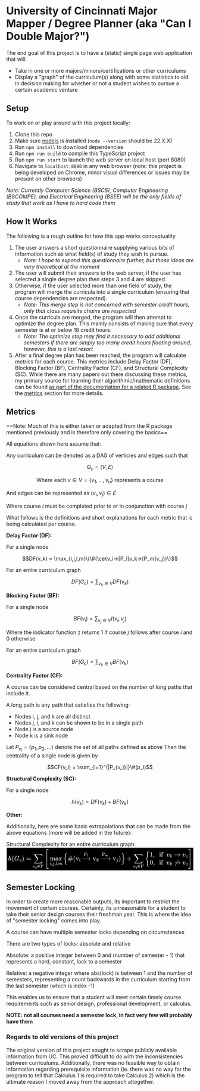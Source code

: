 # University of Cincinnati Major Mapper / Degree Planner (aka "Can I Double Major?")

The end goal of this project is to have a (static) single page web application that will:

- Take in one or more majors/minors/certifications or other curriculums
- Display a "graph" of the curriculum(s) along with some statistics to aid in decision making for whether or not a student wishes to pursue a certain academic venture

## Setup

To work on or play around with this project locally:

1. Clone this repo
2. Make sure [nodejs](https://nodejs.org/en) is installed (`node --version` should be 22.X.X)
3. Run `npm install` to download dependencies
4. Run `npm run build` to compile this TypeScript project
5. Run `npm run start` to launch the web server on local host (port 8080)
6. Navigate to `localhost:8080` in any web browser (note: this project is being developed on Chrome, minor visual differences or issues may be present on other browsers)

*Note: Currently Computer Science (BSCS), Computer Engineering (BSCOMPE), and Electrical Engineering (BSEE) will be the only fields of study that work as I have to hard code them*

## How It Works

The following is a rough outline for how this app works conceptuality

1. The user answers a short questionnaire supplying various bits of information such as what field(s) of study they wish to pursue.
    - *Note: I hope to expand this questionnaire further, but those ideas are very theoretical at the moment*
2. The user will submit their answers to the web server, if the user has selected a single degree plan then steps 3 and 4 are skipped.
3. Otherwise, if the user selected more than one field of study, the program will merge the curricula into a single curriculum (ensuring that course dependencies are respected).
    - *Note: This merge step is not concerned with semester credit hours, only that class requisite chains are respected*
4. Once the curricula are merged, the program will then attempt to optimize the degree plan. This mainly consists of making sure that every semester is at or below 18 credit hours.
    - *Note: The optimize step may find it necessary to add additional semesters if there are simply too many credit hours floating around, however, this is a last resort*
5. After a final degree plan has been reached, the program will calculate metrics for each course. This metrics include Delay Factor (DF), Blocking Factor (BF), Centrality Factor (CF), and Structural Complexity (SC). While there are many papers out there discussing these metrics, my primary source for learning their algorithmic/mathematic definitions can be found [as part of the documentation for a related R package](https://cran.r-project.org/web/packages/CurricularAnalytics/vignettes/CurricularAnalytics.html). See the [metrics](#metrics) section for more details.

## Metrics

==Note: Much of this is either taken or adapted from the R package mentioned previously and is therefore only covering the basics==

All equations shown here assume that:

Any curriculum can be denoted as a DAG of verticies and edges such that

$$ G_{c} = (V, E) $$

$$ \text{Where each } v \in V = \{v_{1},...,v_n\} \text{ represents a course} $$

And edges can be represented as $(v_i, v_j) \in E$

Where course *i* must be completed prior to or in conjunction with course *j*

What follows is the definitions and short explanations for each metric that is being calculated per course.

**Delay Factor (DF):**

For a single node

<!-- Need to use a proper math code block here because GitHub can't render # otherwise for some reason -->
```math
DF(v_k) = \max_{i,j,l,m}\{\#(\ce{v_i->[P_l]v_k->[P_m]v_j})\}
```

For an entire curriculum graph

$$ DF(G_c) = \sum_{v_k\in{V}}DF(v_k) $$

**Blocking Factor (BF):**

For a single node

$$ BF(v_i)=\sum_{v_j\in{V}}{I(v_i,v_j)} $$

Where the indicator function `I` returns 1 if course *j* follows after course *i* and 0 otherwise

For an entire curriculum graph

$$ BF(G_c) = \sum_{v_k\in{V}}BF(v_k) $$

**Centrality Factor (CF):**

A course can be considered central based on the number of long paths that include it.

A long path is any path that satisfies the following:

- Nodes i, j, and k are all distinct
- Nodes j, i, and k can be shown to be in a single path
- Node j is a source node
- Node k is a sink node

Let $P_{v_i} = \{p_1,p_2,...\}$ denote the set of all paths defined as above
Then the centrality of a single node is given by

```math
CF(v_i) = \sum_{l=1}^{|P_{v_i}|}\#(p_l)
```

**Structural Complexity (SC):**

For a single node

$$ h(v_k) = DF(v_k) + BF(v_k) $$

**Other:**

Additionally, here are some basic extrapolations that can be made from the above equations (more will be added in the future):

Structural Complexity for an entire curriculum graph:
![Graph Complexity](assets/graph_complexity.png)

## Semester Locking

In order to create more reasonable outputs, its important to restrict the movement of certain courses. Certainly, its unreasonable for a student to take their senior design courses their freshman year. This is where the idea of "semester locking" comes into play.

A course can have multiple semester locks depending on circumstances

There are two types of locks: absolute and relative

Absolute: a positive integer between 0 and (number of semester - 1) that represents a hard, constant, lock to a semester

Relative: a negative integer where abs(lock) is between 1 and the number of semesters, representing a count backwards in the curriculum starting from the last semester (which is index -1)

This enables us to ensure that a student will meet certain timely course requirements such as senior design, professional development, or calculus.

**NOTE: not all courses need a semester lock, in fact very few will probably have them**

### Regards to old versions of this project

The original version of this project sought to scrape publicly available information from UC. This proved difficult to do with the inconsistencies between curriculums. Additionally, there was no feasible way to obtain information regarding prerequisite information (ie. there was no way for the program to tell that Calculus 1 is required to take Calculus 2) which is the ultimate reason I moved away from the approach altogether.
